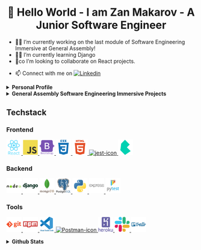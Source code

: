 <div  align="center">
  <h1> 👋 Hello World - I am Zan Makarov - A Junior Software Engineer </h1>
</div>

<!--
**rodages/rodages** is a ✨ _special_ ✨ repository because its `README.md` (this file) appears on your GitHub profile.

Here are some ideas to get you started:
-->
- 👨‍💻 I’m currently working on the last module of Software Engineering Immersive at General Assembly!
- 👨‍🎓 I’m currently learning Django
- 🚀co I’m looking to collaborate on React projects.
<!-- - 🤔 I’m looking for help with ... -->
<!-- - 💬 Ask me about JavaScript -->
- 📫 Connect with me on [![Linkedin](https://img.shields.io/badge/LinkedIn-0077B5?style=for-the-badge&logo=linkedin&logoColor=white)](https://www.linkedin.com/in/zanmakarov/)

<details><summary><b>Personal Profile</b></summary><br/>
    A Junior Full-Stack Software Engineer specialising in Web Development with React, JavaScript, CSS and HTML, confident with Node, relational database - PostgreSQL and NoSQL database – MongoDB.

  Currently enrolled in the Software Engineering Immersive Bootcamp at General Assembly to strengthen existing programming skills, gain experience by working in collaborative environment and transition career change from Management to Tech.

</details>

<details><summary> <b>General Assembly Software Engineering Immersive Projects</b> </summary><blockquote>

<details><summary><b> Project 3 - Find Me A Doc </b></summary><blockquote>
  <h3> <a href="https://findmedoc.netlify.app/"> Visit Site </a> | <a href="https://github.com/rodages/project-3-findMeADoc-front-end"> See Frontend ReadMe </a> | <a href="https://github.com/Tca0/FindMeADoc"> See Backend ReadMe </a> <h3>
          <ul>
          <li> In a group of three planned and white-boarded backend and frontend implementation of a MERN project. Used ‘Trello’ to assign tasks and ‘Slack’ to communicate progress.</li>
          <li> Used React and ‘React-Bootstrap’ for frontend, MongoDB, Express and Node for backend to create RESTful API. </li>
          <li> Solely implemented – backend: schema design, seeding, patient/doctor/review routes; frontend: navigation (including login/logout state), edit profiles functionality based on the type of account, saving postcode coordinates ‘Mapbox Geocoding’ API, leaving reviews functionality. </li>
          </ul></blockquote>
</details>

<details><summary><b>Project 2 - Whats My Footprint</b></summary><blockquote>
  <h3> <a href="https://whatsmyfootprint.netlify.app/"> Visit Site </a> | <a href="https://github.com/rodages/Project-2-Whats-My-Footprint"> See ReadMe </a> <h3>
          <ul>
          <li> In a pair planned and white-boarded the project – a platform to check the carbon footprint of food products by connecting to ‘Carbon Cloud’ API with a private key. </li>
          <li> Used React and ‘react-dom’ to create a frontend application with several routes, used ‘Bulma’ for styling and ‘Nivo’ library to visualize data in charts and pies. </li>
          <li> Implemented ‘useContext’ hook to avoid ‘prop-drilling’ and allow smooth data flow throughout the app. </li>
          </ul></blockquote>
</details>

<details><summary><b>Project 1 - The Pandemic Game</b></summary><blockquote>
  <h3> <a href="https://rodages.github.io/Project-One-The-Pandemic-Game/"> Play The Game </a> | <a href="https://github.com/rodages/Project-One-The-Pandemic-Game"> See ReadMe </a> <h3>
          <ul>
          <li> Designed and created a custom game instead of replicating an existing game. </li>
          <li> Used JavaScript, HTML and CSS to design a playable game involving a basic game logic - winning, losing, scoring points and being able to restart the game with initial parameters. </li>
          <li> Implemented ‘requestAnimationFrame’ as a core running function as opposed to ‘setTimeout’ to reduce lagging when the game rapidly and frequently creates multiple new DOM nodes. </li>
          </ul></blockquote>
</details>

</blockquote></details>

## Techstack

### Frontend
<p align="left">
<a href="https://github.com/rodages/Project-2-Whats-My-Footprint" target="_blank"> <img src="https://raw.githubusercontent.com/devicons/devicon/1119b9f84c0290e0f0b38982099a2bd027a48bf1/icons/react/react-original-wordmark.svg" alt="React-icon" width="40" height="40"/> </a>
<a href="https://github.com/rodages/Project-One-The-Pandemic-Game" target="_blank"> <img src="https://raw.githubusercontent.com/devicons/devicon/master/icons/javascript/javascript-original.svg" alt="JavaScript-icon" width="40" height="40"/> </a>
<a href="https://github.com/rodages/project-3-findMeADoc-front-end" target="_blank"> <img src="https://raw.githubusercontent.com/devicons/devicon/master/icons/bootstrap/bootstrap-plain-wordmark.svg" alt="Bootstrap-icon" width="40" height="40"/> </a>
<a href="https://github.com/rodages/Project-One-The-Pandemic-Game" target="_blank"> <img src="https://raw.githubusercontent.com/devicons/devicon/1119b9f84c0290e0f0b38982099a2bd027a48bf1/icons/css3/css3-plain-wordmark.svg" alt="CSS-icon" width="40" height="40"/> </a>
<a href="https://github.com/rodages/Project-One-The-Pandemic-Game" target="_blank"> <img src="https://raw.githubusercontent.com/devicons/devicon/1119b9f84c0290e0f0b38982099a2bd027a48bf1/icons/html5/html5-plain-wordmark.svg" alt="HTML" width="40" height="40"/> </a>
<a href="#" target="_blank"> <img src="https://www.vectorlogo.zone/logos/jestjsio/jestjsio-icon.svg" alt="jest-icon" width="40" height="40"/> </a>
<a href="https://github.com/rodages/Project-2-Whats-My-Footprint" target="_blank"> <img src="https://raw.githubusercontent.com/devicons/devicon/1119b9f84c0290e0f0b38982099a2bd027a48bf1/icons/bulma/bulma-plain.svg" alt="Bulma-icon" width="40" height="40"/> </a>
<!-- <a href="#" target="_blank"> <img src="https://tailwindcss.com/_next/static/media/tailwindcss-logotype.ed60a6f85c663923c4d6ee9d85f359cd.svg" alt="techname" width="40" height="40"/> </a> -->
</p>

### Backend
<p align="left">
<a href="https://github.com/Tca0/FindMeADoc" target="_blank"> <img src="https://raw.githubusercontent.com/devicons/devicon/master/icons/nodejs/nodejs-original-wordmark.svg" alt="Node-icon" width="40" height="40"/> </a>
 <a href="#" target="_blank"> <img src="https://raw.githubusercontent.com/devicons/devicon/1119b9f84c0290e0f0b38982099a2bd027a48bf1/icons/django/django-plain-wordmark.svg" alt="Django-icon" width="40" height="40"/> </a>  <!--No projects -->
<a href="https://github.com/Tca0/FindMeADoc" target="_blank"> <img src="https://raw.githubusercontent.com/devicons/devicon/master/icons/mongodb/mongodb-original-wordmark.svg" alt="MongoDB-icon" width="40" height="40"/> </a> <!-- Once forked need to change link-->
<a href="#" target="_blank"> <img src="https://raw.githubusercontent.com/devicons/devicon/master/icons/postgresql/postgresql-original-wordmark.svg" alt="postgreSQL-icon" width="40" height="40"/> </a><!-- No projects-->
<a href="#" target="_blank"> <img src="https://raw.githubusercontent.com/devicons/devicon/master/icons/python/python-original.svg" alt="Python-icon" width="40" height="40"/> </a><!-- No projects-->
<a href="https://github.com/Tca0/FindMeADoc" target="_blank"> <img src="https://raw.githubusercontent.com/devicons/devicon/master/icons/express/express-original-wordmark.svg" alt="express-icon" width="40" height="40"/> </a><!-- Once forked need to change link-->
<a href="#" target="_blank"> <img src="https://raw.githubusercontent.com/devicons/devicon/1119b9f84c0290e0f0b38982099a2bd027a48bf1/icons/pytest/pytest-original-wordmark.svg" alt="PyTest-icon" width="40" height="40"/> </a>

</p>

### Tools
<p align="left">
<a href="#" target="_blank"> <img src="https://raw.githubusercontent.com/devicons/devicon/1119b9f84c0290e0f0b38982099a2bd027a48bf1/icons/git/git-plain-wordmark.svg" alt="git-icon" width="40" height="40"/> </a> <!-- -->
<a href="#" target="_blank"> <img src="https://raw.githubusercontent.com/devicons/devicon/1119b9f84c0290e0f0b38982099a2bd027a48bf1/icons/npm/npm-original-wordmark.svg" alt="npm-icon" width="40" height="40"/> </a><!-- -->
<a href="#" target="_blank"> <img src="https://raw.githubusercontent.com/devicons/devicon/1119b9f84c0290e0f0b38982099a2bd027a48bf1/icons/vscode/vscode-original-wordmark.svg" alt="VSCode-icon" width="40" height="40"/> </a>
<a href="#" target="_blank"> <img src="https://www.vectorlogo.zone/logos/getpostman/getpostman-icon.svg" alt="Postman-icon" width="40" height="40"/> </a>
<a href="#" target="_blank"> <img src="https://raw.githubusercontent.com/devicons/devicon/1119b9f84c0290e0f0b38982099a2bd027a48bf1/icons/heroku/heroku-plain-wordmark.svg" alt="Heroku-icon" width="40" height="40"/> </a>
<a href="#" target="_blank"> <img src="https://raw.githubusercontent.com/devicons/devicon/1119b9f84c0290e0f0b38982099a2bd027a48bf1/icons/slack/slack-original.svg" alt="Slack-icon" width="40" height="40"/> </a>
<a href="#" target="_blank"> <img src="https://raw.githubusercontent.com/devicons/devicon/1119b9f84c0290e0f0b38982099a2bd027a48bf1/icons/trello/trello-plain-wordmark.svg" alt="Trello-icon" width="40" height="40"/> </a>

</p>
 

<details>
  <summary><b>Github Stats</b></summary><br/>
  <!-- <img align="left" alt="Zan's GitHub Stats" src="https://github-readme-stats.vercel.app/api?username=rodages&show_icons=true&hide_border=false&title_color=ff652f&icon_color=FFE400&bg_color=09131B&text_color=ffffff&border_color=0c1a25" /> -->
  <img alt="Zan's GitHub Stats" src="https://github-readme-stats.vercel.app/api?username=rodages"/>
  <img alt="Zan's GitHub Streak Count Stats" src="https://github-readme-streak-stats.herokuapp.com/?user=rodages" />
  <img alt="Zan's GitHub Streak Count Stats" src="https://github-profile-summary-cards.vercel.app/api/cards/profile-details?username=rodages&theme=vue" />
  <img alt="Zan's GitHub Stats" src="https://github-readme-stats.vercel.app/api/top-langs/?username=rodages&layout=compact"/>

</details>


